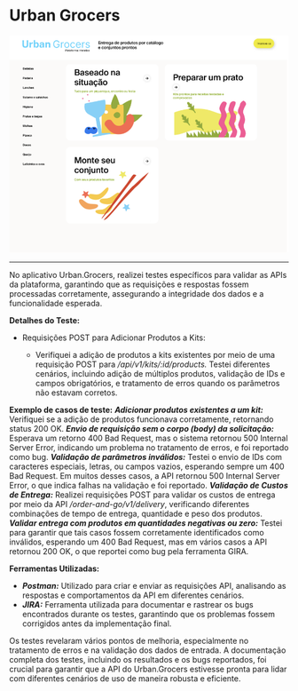 # Urban Grocers

![Tripleten](imag.urban.grocers.png)
___
No aplicativo Urban.Grocers, realizei testes específicos para validar as APIs da plataforma, garantindo que as requisições e respostas fossem processadas corretamente, assegurando a integridade dos dados e a funcionalidade esperada.

**Detalhes do Teste:**

- Requisições POST para Adicionar Produtos a Kits:

  - Verifiquei a adição de produtos a kits existentes por meio de uma requisição POST para */api/v1/kits/:id/products.* Testei diferentes cenários, incluindo adição de múltiplos produtos, validação de IDs e campos obrigatórios, e tratamento de erros quando os parâmetros não estavam corretos.

**Exemplo de casos de teste:**
***Adicionar produtos existentes a um kit:*** Verifiquei se a adição de produtos funcionava corretamente, retornando status 200 OK.
***Envio de requisição sem o corpo (body) da solicitação:*** Esperava um retorno 400 Bad Request, mas o sistema retornou 500 Internal Server Error, indicando um problema no tratamento de erros, e foi reportado como bug.
***Validação de parâmetros inválidos:*** Testei o envio de IDs com caracteres especiais, letras, ou campos vazios, esperando sempre um 400 Bad Request. Em muitos desses casos, a API retornou 500 Internal Server Error, o que indica falhas na validação e foi reportado.
***Validação de Custos de Entrega:*** Realizei requisições POST para validar os custos de entrega por meio da API */order-and-go/v1/delivery*, verificando diferentes combinações de tempo de entrega, quantidade e peso dos produtos.
***Validar entrega com produtos em quantidades negativas ou zero:*** Testei para garantir que tais casos fossem corretamente identificados como inválidos, esperando um 400 Bad Request, mas em vários casos a API retornou 200 OK, o que reportei como bug pela ferramenta GIRA.

**Ferramentas Utilizadas:**

- ***Postman:*** Utilizado para criar e enviar as requisições API, analisando as respostas e comportamentos da API em diferentes cenários.
- ***JIRA:*** Ferramenta utilizada para documentar e rastrear os bugs encontrados durante os testes, garantindo que os problemas fossem corrigidos antes da implementação final.

Os testes revelaram vários pontos de melhoria, especialmente no tratamento de erros e na validação dos dados de entrada. A documentação completa dos testes, incluindo os resultados e os bugs reportados, foi crucial para garantir que a API do Urban.Grocers estivesse pronta para lidar com diferentes cenários de uso de maneira robusta e eficiente.
